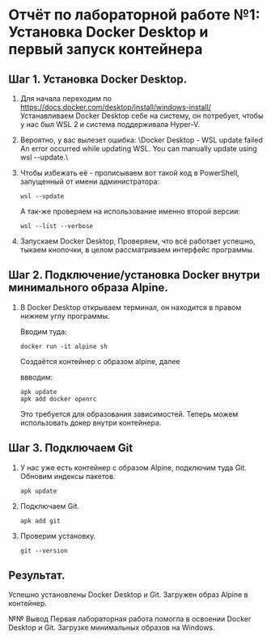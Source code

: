 # Отчёт по лабораторной работе №1: Установка Docker Desktop и первый запуск контейнера
## Шаг 1. Установка Docker Desktop. 
1. Для начала переходим по https://docs.docker.com/desktop/install/windows-install/ 
Устанавливаем Docker Desktop себе на систему, он потребует, чтобы у нас был WSL 2 и система поддерживала Hyper-V.  

2. Вероятно, у вас вылезет ошибка: \\Docker Desktop - WSL update failed
An error occurred while updating WSL.
You can manually update using wsl --update.\\  

3. Чтобы избежать её - прописываем вот такой код в PowerShell, запущенный от имени администратора:
   ```
   wsl --update
   ```
   А так-же проверяем на использование именно второй версии:
   ```
   wsl --list --verbose
   ```
4. Запускаем Docker Desktop, 
Проверяем, что всё работает успешно, тыкаем кнопочки, в целом рассматриваем интерфейс программы.
## Шаг 2. Подключение/установка Docker внутри минимального образа Alpine. 
1. В Docker Desktop открываем терминал, он находится в правом нижнем углу программы.

   Вводим туда:
   ```
   docker run -it alpine sh
   ```
   Создаётся контейнер с образом alpine, далее

   ввводим:
   ```
   apk update
   apk add docker openrc
   ```
   Это требуется для образования зависимостей. Теперь можем использовать докер внутри контейнера.

## Шаг 3. Подключаем Git

1. У нас уже есть контейнер с образом Alpine, подключим туда Git. Обновим индексы пакетов.
   ```  
   apk update
   ```
2. Подключаем Git.
   ```
   apk add git
   ```
3. Проверим установку.
   ```
   git --version
   ```
## Результат.
Успешно установлены Docker Desktop и Git. Загружен образ Alpine в контейнер.

№№ Вывод
Первая лабораторная работа помогла в освоении Docker Desktop и Git. Загрузке минимальных образов на Windows. 


